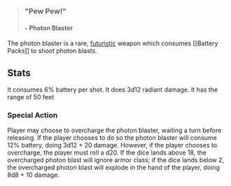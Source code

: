 > ### "Pew Pew!"
> #### - Photon Blaster

The photon blaster is a rare, [futuristic](future) weapon which consumes [[Battery Packs]] to shoot photon blasts. 
## Stats
It consumes 6% battery per shot. 
It does 3d12 radiant damage.
It has the range of 50 feet
### Special Action
Player may choose to overcharge the photon blaster, waiting a turn before releasing. If the player chooses to do so the photon blaster will consume 12% battery, doing 3d12 + 20 damage. 
However, if the player chooses to overcharge, the player must roll a d20. If the dice lands above 18, the overcharged photon blast will ignore armor class; if the dice lands below 2, the overcharged photon blast will explode in the hand of the player, doing 8d8 + 10 damage.
